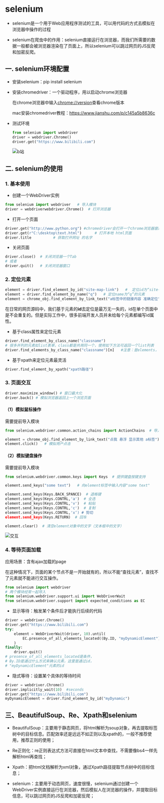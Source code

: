 # selenium

- selenium是一个用于Web应用程序测试的工具，可以用代码的方式去模拟在浏览器中操作的过程

- selenium在爬虫中的作用：selenium直接运行在浏览器，而我们所需要的数据一般都会被浏览器渲染在了页面上，所以selenium可以跳过网页的JS反爬和加密反爬。

## 一. selenium环境配置

- 安装selenium：pip install selenium

- 安装chromedriver：一个驱动程序，用以启动chrome浏览器

  在chrome浏览器中输入<chrome://version>查看chrome版本

  mac安装chromedriver教程：<https://www.jianshu.com/p/c145a5b8636c>

- 测试环境

  ```python
  from selenium import webdriver
  driver = webdriver.Chrome()
  driver.get("https://www.bilibili.com")
  ```

  ![b站](https://user-images.githubusercontent.com/62495140/80281476-ff0cb880-873d-11ea-85bd-81fefd1dac71.jpg)


## 二. selenium的使用

### 1. 基本使用

- 创建一个WebDriver实例


```python
from selenium import webdriver   # 导入模块
driver = webdriverwebdriver.Chrome()  # 打开浏览器
```

- 打开一个页面


```python
driver.get("http://www.python.org") #chromedriver会打开一个chrome浏览器窗口，显示的是网址对应的页面
driver.get(r"C:\desktop\text.html")      # 打开本地 html页面
driver.title          # 获取打开网址 的名字 
```

- 关闭页面


```python
driver.close()  # 关闭浏览器一个Tab
# 或者
driver.quit()   # 关闭浏览器窗口
```

### 2. 定位元素

```python
element = driver.find_element_by_id("site-map-link")   #  定位id为“site-map-link"的元素
element = driver.find_element_by_name("q")   # 定位name为“q”的元素
element = chrome_obj.find_element_by_link_text("a标签中的链接内容 准确定位") 
```

在日常的网页源码中，我们基于元素的**id**去定位是最万无一失的，id在单个页面中是不会重复的。但是实际工作中，很多前端开发人员并未给每个元素都编写id属性。

- 基于class属性来定位元素

```python
driver.find_element_by_class_name("classname")
# 很多并列的元素如list表单，class都是共用同一个，使用如下方法可返回一个list列表
driver.find_elements_by_class_name("classname")[n]   #注意：是elements，不是element
```

- 基于xpath来定位元素最灵活

```python
driver.find_element_by_xpath("xpath路径")
```

### 3. 页面交互

```python
driver.maximize_window() # 窗口最大化 
driver.back() # 模拟浏览器返回上一个浏览页面
```

#### （1）模拟鼠标操作

需要提前导入模块

```python
from selenium.webdriver.common.action_chains import ActionChains  # 导入模块

element = chrome_obj.find_element_by_link_text("点我 悬浮 显示其他 a标签") #定位到含有点击连接的tag
element.click()   # 模拟用户点击
```

#### （2）模拟键盘操作

需要提前导入模块

```python
from selenium.webdriver.common.keys import Keys  # 提供键盘按键支持

element.send_keys("some text")   # 向element标签中输入内容"some text"

element.send_keys(Keys.BACK_SPANCE)  # 退格键
element.send_keys(Keys.CONTRL,'a')  # 全选
element.send_keys(Keys.CONTRL,'v')  # 粘贴
element.send_keys(Keys.CONTRL,'c')  # 复制
element.send_keys(Keys.CONTRL,'x‘) # 剪切
element.send_keys(Keys.RETURN)  # 回车

element.clear()  # 清空element对象中的文字（文本框中的文字）
```

![交互](https://user-images.githubusercontent.com/62495140/80281545-780c1000-873e-11ea-92a7-daa061548f9c.jpg)

### 4. 等待页面加载

应用场景：含有ajax加载的page

在这种情况下，页面的某个节点不是一开始就有的，所以不能“查找元素”，查找不了元素就不能进行交互操作。

```python
from selenium import webdriver
# 两个模块经常一起导入
from selenium.webdriver.support.ui import WebDriverWait
from selenium.webdriver.support import expected_conditions as EC
```

- 显示等待：触发某个条件后才能执行后续的代码

```python
driver = webdriver.Chrome()
driver.get("https://www.bilibili.com")
try:
    element = WebDriverWait(driver, 10).until(
        EC.presence_of_all_elements_located((By.ID, "myDynamicElement"))
    )
finally:
    driver.quit()
# presence_of_all_elements_located是条件，
# By.ID是通过什么方式来确认元素，这里是通过id，
# "myDynamicElement"元素的id
```

- 隐式等待：设置某个具体的等待时间

```python
driver = webdriver.Chrome()
driver.implicitly_wait(10)  #seconds
driver.get("https://www.bilibili.com")
myDynamicElement = driver.find_element_by_id("myDynamic")
```

## 三、BeautifulSoup、Re、Xpath和selenium

- BeautifulSoup：主要用于静态网页，将html解析为soup对象，再去提取标签树中的目标信息。匹配效率还是远远不如正则以及xpath的，一般不推荐使用，推荐正则的使用；

- Re正则化：re正则表达式方法可直接在html文本中查找，不需要像bs4一样先解析html再查找；

- Xpath：把html文档解析为xml对象，通过Xpath路径提取节点树中的目标信息；

- selenium：主要用于动态网页，速度很慢，selenium通过创建一个WebDriver实例直接运行在浏览器，然后模拟人在浏览器的操作，并提取目标信息，可以跳过网页的JS反爬和加密反爬；